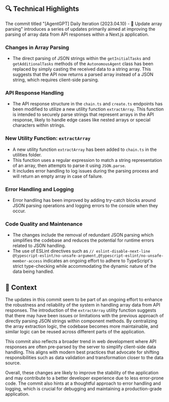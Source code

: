 ## 🔍 Technical Highlights

The commit titled "[AgentGPT] Daily Iteration (2023.04.10) - 🐛 Update array parsing" introduces a series of updates primarily aimed at improving the parsing of array data from API responses within a Next.js application.

### Changes in Array Parsing
- The direct parsing of JSON strings within the `getInitialTasks` and `getAdditionalTasks` methods of the `AutonomousAgent` class has been replaced by simply casting the received data to a string array. This suggests that the API now returns a parsed array instead of a JSON string, which requires client-side parsing.

### API Response Handling
- The API response structure in the `chain.ts` and `create.ts` endpoints has been modified to utilize a new utility function `extractArray`. This function is intended to securely parse strings that represent arrays in the API response, likely to handle edge cases like nested arrays or special characters within strings.

### New Utility Function: `extractArray`
- A new utility function `extractArray` has been added to `chain.ts` in the utilities folder.
- This function uses a regular expression to match a string representation of an array, then attempts to parse it using `JSON.parse`.
- It includes error handling to log issues during the parsing process and will return an empty array in case of failure.

### Error Handling and Logging
- Error handling has been improved by adding try-catch blocks around JSON parsing operations and logging errors to the console when they occur.

### Code Quality and Maintenance
- The changes include the removal of redundant JSON parsing which simplifies the codebase and reduces the potential for runtime errors related to JSON handling.
- The use of ESLint directives such as `// eslint-disable-next-line @typescript-eslint/no-unsafe-argument,@typescript-eslint/no-unsafe-member-access` indicates an ongoing effort to adhere to TypeScript's strict type-checking while accommodating the dynamic nature of the data being handled.

## 📝 Context

The updates in this commit seem to be part of an ongoing effort to enhance the robustness and reliability of the system in handling array data from API responses. The introduction of the `extractArray` utility function suggests that there may have been issues or limitations with the previous approach of directly parsing JSON strings within component methods. By centralizing the array extraction logic, the codebase becomes more maintainable, and similar logic can be reused across different parts of the application.

This commit also reflects a broader trend in web development where API responses are often pre-parsed by the server to simplify client-side data handling. This aligns with modern best practices that advocate for shifting responsibilities such as data validation and transformation closer to the data source.

Overall, these changes are likely to improve the stability of the application and may contribute to a better developer experience due to less error-prone code. The commit also hints at a thoughtful approach to error handling and logging, which is crucial for debugging and maintaining a production-grade application.